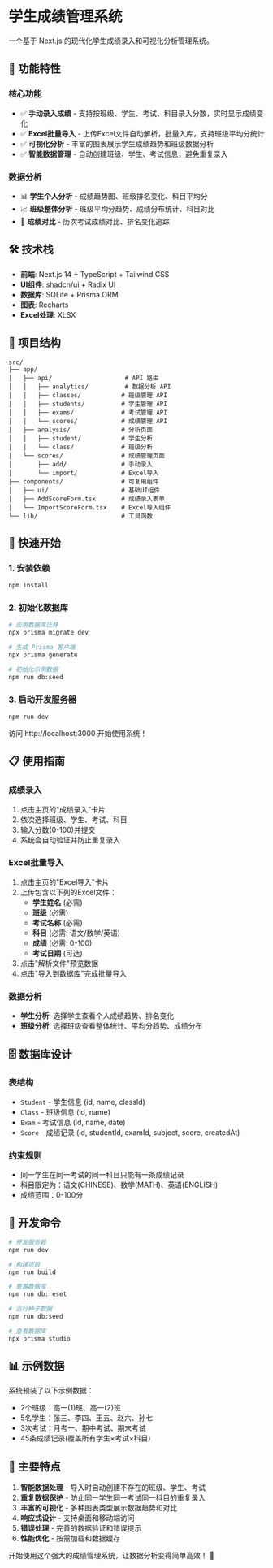 # 学生成绩管理系统

一个基于 Next.js 的现代化学生成绩录入和可视化分析管理系统。

## 🚀 功能特性

### 核心功能
- ✅ **手动录入成绩** - 支持按班级、学生、考试、科目录入分数，实时显示成绩变化
- ✅ **Excel批量导入** - 上传Excel文件自动解析，批量入库，支持班级平均分统计
- ✅ **可视化分析** - 丰富的图表展示学生成绩趋势和班级数据分析
- ✅ **智能数据管理** - 自动创建班级、学生、考试信息，避免重复录入

### 数据分析
- 📊 **学生个人分析** - 成绩趋势图、班级排名变化、科目平均分
- 📈 **班级整体分析** - 班级平均分趋势、成绩分布统计、科目对比
- 🎯 **成绩对比** - 历次考试成绩对比、排名变化追踪

## 🛠 技术栈

- **前端**: Next.js 14 + TypeScript + Tailwind CSS
- **UI组件**: shadcn/ui + Radix UI
- **数据库**: SQLite + Prisma ORM
- **图表**: Recharts
- **Excel处理**: XLSX

## 📁 项目结构

```
src/
├── app/
│   ├── api/                    # API 路由
│   │   ├── analytics/          # 数据分析 API
│   │   ├── classes/           # 班级管理 API
│   │   ├── students/          # 学生管理 API
│   │   ├── exams/             # 考试管理 API
│   │   └── scores/            # 成绩管理 API
│   ├── analysis/              # 分析页面
│   │   ├── student/           # 学生分析
│   │   └── class/             # 班级分析
│   └── scores/                # 成绩管理页面
│       ├── add/               # 手动录入
│       └── import/            # Excel导入
├── components/                # 可复用组件
│   ├── ui/                    # 基础UI组件
│   ├── AddScoreForm.tsx       # 成绩录入表单
│   └── ImportScoreForm.tsx    # Excel导入组件
└── lib/                       # 工具函数
```

## 🚀 快速开始

### 1. 安装依赖
```bash
npm install
```

### 2. 初始化数据库
```bash
# 应用数据库迁移
npx prisma migrate dev

# 生成 Prisma 客户端
npx prisma generate

# 初始化示例数据
npm run db:seed
```

### 3. 启动开发服务器
```bash
npm run dev
```

访问 http://localhost:3000 开始使用系统！

## 📋 使用指南

### 成绩录入
1. 点击主页的"成绩录入"卡片
2. 依次选择班级、学生、考试、科目
3. 输入分数(0-100)并提交
4. 系统会自动验证并防止重复录入

### Excel批量导入
1. 点击主页的"Excel导入"卡片
2. 上传包含以下列的Excel文件：
   - **学生姓名** (必需)
   - **班级** (必需) 
   - **考试名称** (必需)
   - **科目** (必需: 语文/数学/英语)
   - **成绩** (必需: 0-100)
   - **考试日期** (可选)
3. 点击"解析文件"预览数据
4. 点击"导入到数据库"完成批量导入

### 数据分析
- **学生分析**: 选择学生查看个人成绩趋势、排名变化
- **班级分析**: 选择班级查看整体统计、平均分趋势、成绩分布

## 🗄 数据库设计

### 表结构
- `Student` - 学生信息 (id, name, classId)
- `Class` - 班级信息 (id, name)  
- `Exam` - 考试信息 (id, name, date)
- `Score` - 成绩记录 (id, studentId, examId, subject, score, createdAt)

### 约束规则
- 同一学生在同一考试的同一科目只能有一条成绩记录
- 科目限定为：语文(CHINESE)、数学(MATH)、英语(ENGLISH)
- 成绩范围：0-100分

## 🔧 开发命令

```bash
# 开发服务器
npm run dev

# 构建项目
npm run build

# 重置数据库
npm run db:reset

# 运行种子数据
npm run db:seed

# 查看数据库
npx prisma studio
```

## 📊 示例数据

系统预装了以下示例数据：
- 2个班级：高一(1)班、高一(2)班
- 5名学生：张三、李四、王五、赵六、孙七
- 3次考试：月考一、期中考试、期末考试
- 45条成绩记录(覆盖所有学生×考试×科目)

## 🎯 主要特点

1. **智能数据处理** - 导入时自动创建不存在的班级、学生、考试
2. **重复数据保护** - 防止同一学生同一考试同一科目的重复录入
3. **丰富的可视化** - 多种图表类型展示数据趋势和对比
4. **响应式设计** - 支持桌面和移动端访问
5. **错误处理** - 完善的数据验证和错误提示
6. **性能优化** - 按需加载和数据缓存

开始使用这个强大的成绩管理系统，让数据分析变得简单高效！ 🚀
